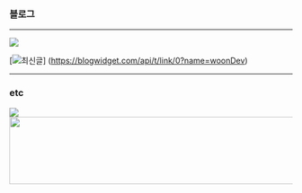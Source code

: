 ### 블로그
---
<a href="(블로그, SNS 주소)" target="_blank">
<img src="https://img.shields.io/badge/Blog-000000.svg?style=flat-square&logo=Tistory&logoColor=white"/>
</a>

[![최신글](https://blogwidget.com/api/t/posting/0?name=woonDev)]
(https://blogwidget.com/api/t/link/0?name=woonDev)

---
### etc

<div>
  <a href="https://github.com/anuraghazra/github-readme-stats">
    <img align="center" src="https://github-readme-stats.vercel.app/api/top-langs?username=wooni97&layout=compact&langs_count=10&bg_color=45,C33764,1D2671&title_color=ffffff&text_color=ffffff&hide_border=False" />
  </a>
</div>

<a href="https://github.com/devxb/gitanimals">
  <img src="https://render.gitanimals.org/lines/{wooni97}?pet-id=639318263433139327" width="1000" height="120"/>
</a>
